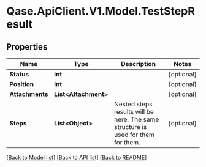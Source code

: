 # Qase.ApiClient.V1.Model.TestStepResult

## Properties

Name | Type | Description | Notes
------------ | ------------- | ------------- | -------------
**Status** | **int** |  | [optional] 
**Position** | **int** |  | [optional] 
**Attachments** | [**List&lt;Attachment&gt;**](Attachment.md) |  | [optional] 
**Steps** | **List&lt;Object&gt;** | Nested steps results will be here. The same structure is used for them for them. | [optional] 

[[Back to Model list]](../../README.md#documentation-for-models) [[Back to API list]](../../README.md#documentation-for-api-endpoints) [[Back to README]](../../README.md)

